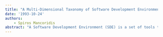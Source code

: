 ```yaml
---
title: "A Multi-Dimensional Taxonomy of Software Development Environments"
date: '1993-10-24'
authors: 
    - Spiros Mancoridis
abstract: "A Software Development Environment (SDE) is a set of tools that, at the very least, supports coding and possibly other software development activities. Related to SDEs are meta-SDEs, which are classes of SDEs that must be configured or populated by tools before they can be useful. We will use the generic term environment to refer to both SDEs and meta-SDEs.This paper presents a multi-dimensional taxonomy of environments. The primary dimensions of our taxonomy are scale and genericity. Scale distinguishes environments that are suitable for small-scale programming from those that are suitable for large-scale software development. Genericity differentiates monolithic environments from highly configurable and extendible ones. Secondary taxonomy dimensions include tool integration, which identifies the degree of interoperability and data sharing between tools, and the historical dimension, which gives insight into past and present research trends in these environments."
---
```


